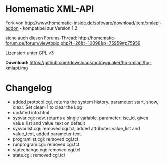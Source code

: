 Homematic XML-API
=================

Fork von http://www.homematic-inside.de/software/download/item/xmlapi-addon - kompatibel zur Version 1.2

siehe auch diesen Forums-Thread: http://homematic-forum.de/forum/viewtopic.php?f=26&t=10098&p=75959#p75959

Lizensiert unter GPL v3

**Download:** https://github.com/downloads/hobbyquaker/hq-xmlapi/hq-xmlapi.img

Changelog
=========

* added protocol.cgi, returns the system history. parameter: start, show, clear. Set clear=1 to clear the Log
* updated info.html
* sysvar.cgi: new, returns a single variable. parameter: ise_id, gives value_list and value_text on default
* sysvarlist.cgi: removed cgi.tcl, added attributes value_list and value_text, added parameter text.
* programlist.cgi: removed cgi.tcl
* runprogram.cgi: removed cgi.tcl
* statechange.cgi: removed cgi.tcl
* state.cgi: removed cgi.tcl

